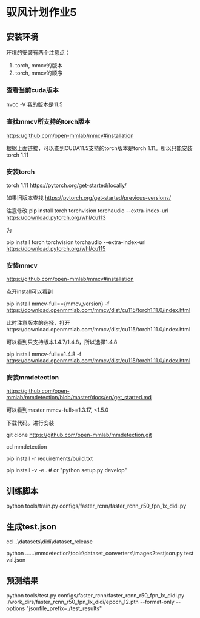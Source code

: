 # 驭风计划作业5

## 安装环境
环境的安装有两个注意点：

1. torch, mmcv的版本
2. torch, mmcv的顺序

### 查看当前cuda版本
nvcc -V
我的版本是11.5

### 查找mmcv所支持的torch版本
https://github.com/open-mmlab/mmcv#installation

根据上面链接，可以查到CUDA11.5支持的torch版本是torch 1.11。所以只能安装torch 1.11

### 安装torch
torch 1.11 https://pytorch.org/get-started/locally/

如果旧版本查找 https://pytorch.org/get-started/previous-versions/

注意修改
pip install torch torchvision torchaudio --extra-index-url https://download.pytorch.org/whl/cu113

为

pip install torch torchvision torchaudio --extra-index-url https://download.pytorch.org/whl/cu115

### 安装mmcv
https://github.com/open-mmlab/mmcv#installation

点开install可以看到

pip install mmcv-full=={mmcv_version} -f https://download.openmmlab.com/mmcv/dist/cu115/torch1.11.0/index.html

此时注意版本的选择，打开https://download.openmmlab.com/mmcv/dist/cu115/torch1.11.0/index.html

可以看到只支持版本1.4.7/1.4.8，所以选择1.4.8

pip install mmcv-full==1.4.8 -f https://download.openmmlab.com/mmcv/dist/cu115/torch1.11.0/index.html

### 安装mmdetection
https://github.com/open-mmlab/mmdetection/blob/master/docs/en/get_started.md

可以看到master	mmcv-full>=1.3.17, <1.5.0

下载代码。进行安装

git clone https://github.com/open-mmlab/mmdetection.git

cd mmdetection

pip install -r requirements/build.txt

pip install -v -e .  # or "python setup.py develop"

## 训练脚本
python tools/train.py configs/faster_rcnn/faster_rcnn_r50_fpn_1x_didi.py

## 生成test.json
cd ..\datasets\didi\dataset_release

python ..\..\..\mmdetection\tools\dataset_converters\images2testjson.py test val.json

## 预测结果
python tools/test.py  configs/faster_rcnn/faster_rcnn_r50_fpn_1x_didi.py ./work_dirs/faster_rcnn_r50_fpn_1x_didi/epoch_12.pth --format-only --options "jsonfile_prefix=./test_results"
